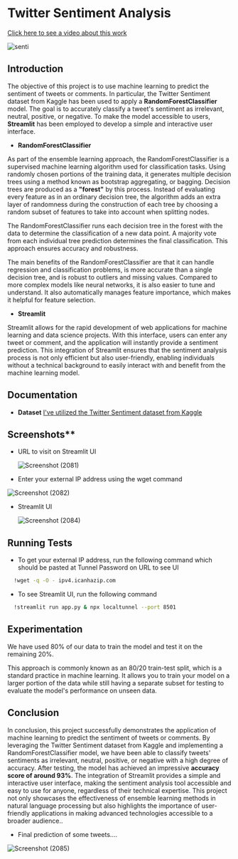 
# Twitter Sentiment Analysis

[Click here to see a video about this work](https://youtu.be/BvfQq1-rpVc)

![senti](https://github.com/user-attachments/assets/ceebe3d1-7d63-4c86-957a-605c002e9235)


## Introduction
The objective of this project is to use machine learning to predict the sentiment of tweets or comments. In particular, the Twitter Sentiment dataset from Kaggle has been used to apply a **RandomForestClassifier** model. The goal is to accurately classify a tweet's sentiment as irrelevant, neutral, positive, or negative. To make the model accessible to users, **Streamlit** has been employed to develop a simple and interactive user interface.

-  **RandomForestClassifier**

As part of the ensemble learning approach, the RandomForestClassifier is a supervised machine learning algorithm used for classification tasks. Using randomly chosen portions of the training data, it generates multiple decision trees using a method known as bootstrap aggregating, or bagging. Decision trees are produced as a **"forest"** by this process. Instead of evaluating every feature as in an ordinary decision tree, the algorithm adds an extra layer of randomness during the construction of each tree by choosing a random subset of features to take into account when splitting nodes. 

The RandomForestClassifier runs each decision tree in the forest with the data to determine the classification of a new data point. A majority vote from each individual tree prediction determines the final classification. This approach ensures accuracy and robustness.

The main benefits of the RandomForestClassifier are that it can handle regression and classification problems, is more accurate than a single decision tree, and is robust to outliers and missing values. Compared to more complex models like neural networks, it is also easier to tune and understand. It also automatically manages feature importance, which makes it helpful for feature selection.

-  **Streamlit**
  
Streamlit allows for the rapid development of web applications for machine learning and data science projects. With this interface, users can enter any tweet or comment, and the application will instantly provide a sentiment prediction. This integration of Streamlit ensures that the sentiment analysis process is not only efficient but also user-friendly, enabling individuals without a technical background to easily interact with and benefit from the machine learning model.
## Documentation


- **Dataset**
[I've utilized the Twitter Sentiment dataset from Kaggle](https://www.kaggle.com/datasets/jp797498e/twitter-entity-sentiment-analysis)

## Screenshots**
- URL to visit on Streamlit UI
  
  ![Screenshot (2081)](https://github.com/user-attachments/assets/fd47c8b5-1366-4baf-ac56-9df4d0b0eac4)

- Enter your external IP address using the wget command
  
![Screenshot (2082)](https://github.com/user-attachments/assets/fdc46d4e-1457-4b24-9942-54a752ef9799)

- Streamlit UI
  
  ![Screenshot (2084)](https://github.com/user-attachments/assets/17612cfb-f5fb-4ea9-b15e-8d68d3bf97e5)


## Running Tests

- To get your external IP address, run the following command which should be pasted at Tunnel Password on URL to see UI

```bash
  !wget -q -O - ipv4.icanhazip.com
```

- To see Streamlit UI, run the following command

```bash
  !streamlit run app.py & npx localtunnel --port 8501
```
## Experimentation 
We have used 80% of our data to train the model and test it on the remaining 20%.

This approach is commonly known as an 80/20 train-test split, which is a standard practice in machine learning. It allows you to train your model on a larger portion of the data while still having a separate subset for testing to evaluate the model's performance on unseen data.
## Conclusion
In conclusion, this project successfully demonstrates the application of machine learning to predict the sentiment of tweets or comments. By leveraging the Twitter Sentiment dataset from Kaggle and implementing a RandomForestClassifier model, we have been able to classify tweets' sentiments as irrelevant, neutral, positive, or negative with a high degree of accuracy. After testing, the model has achieved an impressive **accuracy score of around 93%**. The integration of Streamlit provides a simple and interactive user interface, making the sentiment analysis tool accessible and easy to use for anyone, regardless of their technical expertise. This project not only showcases the effectiveness of ensemble learning methods in natural language processing but also highlights the importance of user-friendly applications in making advanced technologies accessible to a broader audience..

- Final prediction of some tweets....

![Screenshot (2085)](https://github.com/user-attachments/assets/317830ad-d66a-4d97-8240-7b99f244bf80)



